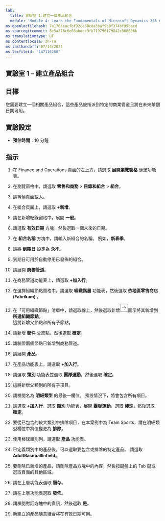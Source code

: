 ```yaml
---
lab:
  title: 實驗室 1:建立一個產品組合
  module: 'Module 4: Learn the Fundamentals of Microsoft Dynamics 365 Commerce'
ms.openlocfilehash: 7a1764cacfbf92ca50cda3baf9c8f374bf99bacd
ms.sourcegitcommit: 8e5a278c6e08abdcc3fb719796f79842e868606b
ms.translationtype: HT
ms.contentlocale: zh-TW
ms.lasthandoff: 07/14/2022
ms.locfileid: "147116260"
---
```

## <a name="lab-1---create-a-product-assortment"></a>實驗室 1 – 建立產品組合

## <a name="objectives"></a>目標

您需要建立一個相關產品組合，這些產品被指派到特定的商業管道且將在未來某個日期可用。

## <a name="lab-setup"></a>實驗設定

   - **預估時間**：10 分鐘

## <a name="instructions"></a>指示

1. 在 Finance and Operations 頁面的左上方，請選取 **展開瀏覽窗格** 漢堡功能表。

1. 在瀏覽窗格中，請選取 **零售和商務** > **目錄和組合** > **組合**。

1. 請等候頁面載入。

1. 在組合頁面上，請選取 **+新增**。

1. 請在新增紀錄窗格中，展開 **一般**。

1. 請選取 **有效日期** 方塊，然後選取一個未來的日期。

1. 在 **組合名稱** 方塊中，請輸入新組合的名稱。 例如，**新春季**。

1. 請將 **到期日** 設定為 **永不**。

1. 到期日可用於自動停用已發佈的組合。

1. 請展開 **商務管道**。

1. 在商務管道功能表上，請選取 **+加入行**。

1. 在選擇組織節點窗格中，請選取 **組織階層** 功能表，然後選取 **依地區零售商店(Fabrikam)** 。

1. 在「可用組織節點」清單中，請選取線上，然後選取新增![向右鍵圖示](./media/d365-fo-add-org-node-icon.png)圖示將其新增到 **所選組織節點**。  
  這將新增父節點和所有子節點。

1. 請新增 **郵件** 父節點，然後選取 **確定**。

1. 請驗證兩個節點已新增到商務管道。

1. 請展開 **產品**。

1. 在產品功能表上，請選取 **+加入行**。

1. 請選取 **類別** 功能表並選取 **團隊運動**，然後選取 **確定**。

1. 這將新增父類別的所有子項目。

1. 請檢閱名為 **明細類型** 的最後一欄位。 預設情況下，將會包含所有項目。

1. 請選取 **+加入行**，選取 **類別** 功能表，展開 **團隊運動**，選取 **棒球**，然後選取 **確定**。

1. 要從已包含的較大類別中排除項目，在本案例中為 Team Sports，請在明細類型欄位中將值變更為 **排除**。

1. 使用棒球類別列，請選取 **產品** 功能表。

1. 已定義類別中的產品後，可以選取要包含或排除的特定產品。 請選取 **AdultBaseballInfield**。

1. 要刪除已新增的產品，請刪除產品方塊中的內容，然後按鍵盤上的 Tab 鍵或選取頁面的其他區域。

1. 請在上層功能表選取 **儲存**。

1. 請在上層功能表選取 **發佈**。

1. 請檢閱對話方塊中的資訊，然後選取 **是**。

1. 新建立的產品隨意組合將在有效日期可用。

